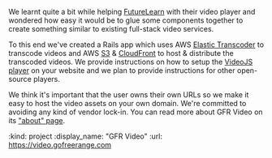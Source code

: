 We learnt quite a bit while helping [FutureLearn][] with their video player and wondered how easy it would be to glue some components together to create something similar to existing full-stack video services.

To this end we've created a Rails app which uses AWS [Elastic Transcoder][] to transcode videos and AWS [S3][] & [CloudFront][] to host & distribute the transcoded videos. We provide instructions on how to setup the [VideoJS player][] on your website and we plan to provide instructions for other open-source players.

We think it's important that the user owns their own URLs so we make it easy to host the video assets on your own domain. We're committed to avoiding any kind of vendor lock-in. You can read more about GFR Video on its ["about" page][About GFR Video].

[FutureLearn]: https://www.futurelearn.com/
[Elastic Transcoder]: http://aws.amazon.com/elastictranscoder/
[S3]: http://aws.amazon.com/s3/
[CloudFront]: http://aws.amazon.com/cloudfront/
[VideoJS player]: http://www.videojs.com/
[About GFR Video]: https://video.gofreerange.com/about

:kind: project
:display_name: "GFR Video"
:url: https://video.gofreerange.com
